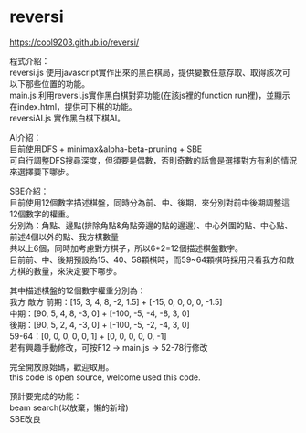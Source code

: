 # reversi
https://cool9203.github.io/reversi/

程式介紹：  
reversi.js 使用javascript實作出來的黑白棋局，提供變數任意存取、取得該次可以下那些位置的功能。  
main.js 利用reversi.js實作黑白棋對弈功能(在該js裡的function run裡)，並顯示在index.html，提供可下棋的功能。  
reversiAI.js 實作黑白棋下棋AI。  


AI介紹：  
目前使用DFS + minimax&alpha-beta-pruning + SBE  
可自行調整DFS搜尋深度，但須要是偶數，否則奇數的話會是選擇對方有利的情況來選擇要下哪步。  


SBE介紹：  
目前使用12個數字描述棋盤，同時分為前、中、後期，來分別對前中後期調整這12個數字的權重。  
分別為：角點、邊點(排除角點&角點旁邊的點的邊邊)、中心外圍的點、中心點、前述4個以外的點、我方棋數量  
共以上6個，同時加考慮對方棋子，所以6*2=12個描述棋盤數字。  
目前前、中、後期預設為15、40、58顆棋時，而59~64顆棋時採用只看我方和敵方棋的數量，來決定要下哪步。  

其中描述棋盤的12個數字權重分別為：  
                我方                    敵方
前期：[15, 3, 4, 8, -2, 1.5] + [-15, 0, 0, 0, 0, -1.5]  
中期：[90, 5, 4, 8, -3, 0] + [-100, -5, -4, -8, 3, 0]  
後期：[90, 5, 2, 4, -3, 0] + [-100, -5, -2, -4, 3, 0]  
59-64：[0, 0, 0, 0, 0, 1] + [0, 0, 0, 0, 0, -1]  
若有興趣手動修改，可按F12 -> main.js -> 52-78行修改  


完全開放原始碼，歡迎取用。  
this code is open source, welcome used this code.  


預計要完成的功能：  
beam search(以放棄，懶的新增)  
SBE改良  
